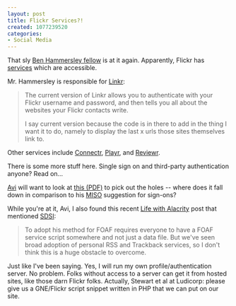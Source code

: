 ```yaml
--- 
layout: post
title: Flickr Services?!
created: 1077239520
categories: 
- Social Media
---
```

<p>That sly <a href="http://www.benhammersley.com/dparchives/008100.html">Ben Hammersley fellow</a> is at it again. Apparently, Flickr has <a href="http://www.flickr.com/services/">services</a> which are accessible.</p>

<p>Mr. Hammersley is responsible for <a href="http://www.benhammersley.com/linkr">Linkr</a>:</p>

<blockquote>
<p>The current version of Linkr allows you to authenticate with your Flickr username and password, and then tells you all about the websites your Flickr contacts write.</p>

<p>I say current version because the code is in there to add in the thing I want it to do, namely to display the last x urls those sites themselves link to.</p>
</blockquote>

<p>Other services include <a href="http://erikbenson.com/connectr/" title="Connectr - site down, I have no idea">Connectr</a>, <a href="http://www.pmbrowser.info/playlists/playlists.htm" title="Playr - Flickr Playlists">Playr</a>, and <a href="http://www.reviewr.com/" title="Reviewr -- some sort of review thing, I suspect">Reviewr</a>.</p>

<p>There is some more stuff here. Single  sign on and third-party authentication anyone? Read on…</p>
<!--break-->
<p><a href="http://www.cincomsmalltalk.com/userblogs/avi/blogView">Avi</a> will want to look at <a href="http://www.flickr.com/services/services_auth.pdf" title="PDF - Flickr Services Authentication Documentation">this (PDF)</a> to pick out the holes -- where does it fall down in comparison to his <a href="http://people.squeakfoundation.org/person/avi/diary.html?start=1" title="Minimal Integrated Sign On">MISO</a> suggestion for sign-ons?</p>

<p>While you're at it, Avi, I also found this recent <a href="http://www.lifewithalacrity.com/2004/02/handcrafting_my.html">Life with Alacrity</a> post that mentioned <a href="http://theory.lcs.mit.edu/~rivest/sdsi10.html" title="A SImple Distributed Security Infrastructure">SDSI</a>:</p>

<blockquote>
To adopt his method for FOAF requires everyone to have a FOAF service script somewhere and not just a data file. But we've seen broad adoption of personal RSS and Trackback services, so I don't think this is a huge obstacle to overcome.
</blockquote>

<p>Just like I've been saying. Yes, I will run my own profile/authentication server. No problem. Folks without access to a server can get it from hosted sites, like those darn Flickr folks. Actually, Stewart et al at Ludicorp: please give us a GNE/Flickr script snippet written in PHP that we can put on our site.</p>
